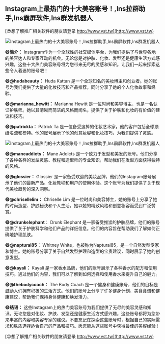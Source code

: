## **Instagram上最热门的十大美容账号！,Ins拉群助手,Ins霸屏软件,Ins群发机器人**

[😍想了解推广相关软件的朋友请登录 http://www.vst.tw](http://www.vst.tw)

 <center><img src="https://vst.tw/MP4/tuiguang/png/5.png" alt="Instagram上最热门的十大美容账号！,Ins拉群助手,Ins霸屏软件,Ins群发机器人"></center>

**😄简介：**
Instagram作为一个全球性的社交媒体平台，为我们提供了与世界各地的美容达人和专家互动的机会。无论您是对护肤、化妆、发型还是健康生活方式感兴趣，这些十大热门美容账号将为您带来无尽的灵感和知识。让我们一起来探索这些令人着迷的账号吧！

**😄@hudabeauty：**
Huda Kattan 是一个全球知名的美妆博主和创业者。她的账号为我们提供了大量的化妆技巧和产品推荐，同时分享了她的个人化妆故事和经验。

**😄@marianna_hewitt：**
Marianna Hewitt 是一位时尚和美容博主，也是一名认证护肤师。她以其清晰而简洁的风格而闻名，提供了关于护肤和化妆的有价值的建议和技巧。

**😄@patrickta：**
Patrick Ta 是一位备受追捧的化妆艺术家，他的客户包括全球顶级名流和模特。他的账号展示了他的创意妆容和化妆技巧，为我们提供了灵感。

 <center><img src="https://vst.tw/MP4/tuiguang/png/8.png" alt="Instagram上最热门的十大美容账号！,Ins拉群助手,Ins霸屏软件,Ins群发机器人"></center>

**😄@maneaddicts：**
Mane Addicts 是一个致力于发型和美发的账号。他们分享了各种各样的发型灵感、教程和造型师的专业知识，帮助我们在发型方面获得独特的风格。

**😄@glossier：**
Glossier 是一家备受欢迎的美妆品牌，他们的Instagram账号展示了他们的最新产品、化妆教程和用户的使用体验。这个账号为我们提供了关于现代美妆趋势的深入洞察。

**😄@chrisellelim：**
Chriselle Lim 是一位时尚和美容博主，她的账号上分享了她的时尚造型、护肤秘诀和个人生活。她以她的精致风格和创意妆容而受到广泛赞赏。

**😄@drunkelephant：**
Drunk Elephant 是一家备受推崇的护肤品牌，他们的账号提供了关于护肤科学和他们产品的详细信息。他们的内容旨在帮助我们了解如何正确地护理肌肤。

**😄@naptural85：**
Whitney White，也被称为Naptural85，是一个自然发型专家和博主。她的账号分享了关于自然发型护理和造型的宝贵建议，同时展示了她的创意发型。

**😄@kayali：**
Kayali 是一家香水品牌，他们的账号展示了各种香水的配方和使用技巧。通过他们的内容，我们可以了解到如何选择和使用香水来提升自己的魅力。

**😄@thebodycoach：**
The Body Coach 是一个健身和健康账号，他们的目标是鼓励人们拥有积极的生活方式。他们的账号上分享了许多健身计划、美食食谱和健康建议，帮助我们保持身体健康和焕发活力。

**😄结语：**
这些Instagram上的热门美容账号为我们提供了无尽的美容灵感和知识。无论您是对化妆、护肤、发型还是健康生活方式感兴趣，这些账号都将为您带来丰富的内容和美容专家的建议。不要忘记在探索这些账号时，根据自己的实际需求和肤质选择适合自己的产品和技巧。愿您能从这些账号中获得最佳的美容经验！

[😍想了解推广相关软件的朋友请登录 http://www.vst.tw](http://www.vst.tw)



